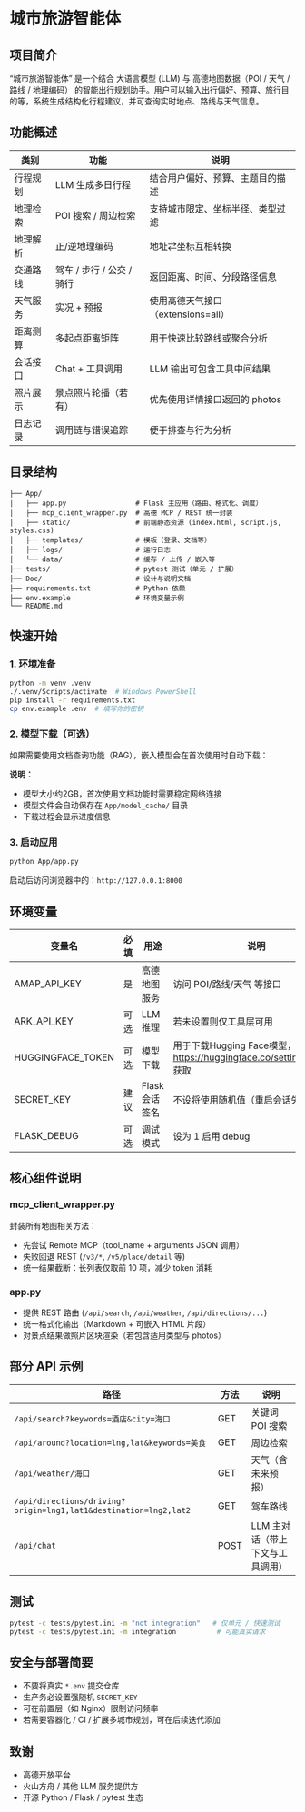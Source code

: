 # 城市旅游智能体

## 项目简介

“城市旅游智能体” 是一个结合 大语言模型 (LLM) 与 高德地图数据（POI / 天气 / 路线 / 地理编码） 的智能出行规划助手。用户可以输入出行偏好、预算、旅行目的等，系统生成结构化行程建议，并可查询实时地点、路线与天气信息。


## 功能概述
| 类别 | 功能 | 说明 |
|------|------|------|
| 行程规划 | LLM 生成多日行程 | 结合用户偏好、预算、主题目的描述 |
| 地理检索 | POI 搜索 / 周边检索 | 支持城市限定、坐标半径、类型过滤 |
| 地理解析 | 正/逆地理编码 | 地址⇄坐标互相转换 |
| 交通路线 | 驾车 / 步行 / 公交 / 骑行 | 返回距离、时间、分段路径信息 |
| 天气服务 | 实况 + 预报 | 使用高德天气接口（extensions=all） |
| 距离测算 | 多起点距离矩阵 | 用于快速比较路线或聚合分析 |
| 会话接口 | Chat + 工具调用 | LLM 输出可包含工具中间结果 |
| 照片展示 | 景点照片轮播（若有） | 优先使用详情接口返回的 photos |
| 日志记录 | 调用链与错误追踪 | 便于排查与行为分析 |

## 目录结构
```
├── App/
│   ├── app.py                 # Flask 主应用（路由、格式化、调度）
│   ├── mcp_client_wrapper.py  # 高德 MCP / REST 统一封装
│   ├── static/                # 前端静态资源 (index.html, script.js, styles.css)
│   ├── templates/             # 模板（登录、文档等）
│   ├── logs/                  # 运行日志
│   └── data/                  # 缓存 / 上传 / 嵌入等
├── tests/                     # pytest 测试（单元 / 扩展）
├── Doc/                       # 设计与说明文档
├── requirements.txt           # Python 依赖
├── env.example                # 环境变量示例
└── README.md
```

## 快速开始

### 1. 环境准备
```bash
python -m venv .venv
./.venv/Scripts/activate  # Windows PowerShell
pip install -r requirements.txt
cp env.example .env  # 填写你的密钥
```

### 2. 模型下载（可选）
如果需要使用文档查询功能（RAG），嵌入模型会在首次使用时自动下载：

**说明：**
- 模型大小约2GB，首次使用文档功能时需要稳定网络连接
- 模型文件会自动保存在 `App/model_cache/` 目录
- 下载过程会显示进度信息

### 3. 启动应用
```bash
python App/app.py
```
启动后访问浏览器中的：`http://127.0.0.1:8000`

## 环境变量
| 变量名 | 必填 | 用途 | 说明 |
|--------|------|------|------|
| AMAP_API_KEY | 是 | 高德地图服务 | 访问 POI/路线/天气 等接口 |
| ARK_API_KEY | 可选 | LLM 推理 | 若未设置则仅工具层可用 |
| HUGGINGFACE_TOKEN | 可选 | 模型下载 | 用于下载Hugging Face模型，可在 https://huggingface.co/settings/tokens 获取 |
| SECRET_KEY | 建议 | Flask 会话签名 | 不设将使用随机值（重启会话失效） |
| FLASK_DEBUG | 可选 | 调试模式 | 设为 1 启用 debug |

## 核心组件说明
### mcp_client_wrapper.py
封装所有地图相关方法：
- 先尝试 Remote MCP（tool_name + arguments JSON 调用）
- 失败回退 REST (`/v3/*`, `/v5/place/detail` 等)
- 统一结果截断：长列表仅取前 10 项，减少 token 消耗

### app.py
- 提供 REST 路由 (`/api/search`, `/api/weather`, `/api/directions/...`)
- 统一格式化输出（Markdown + 可嵌入 HTML 片段）
- 对景点结果做照片区块渲染（若包含适用类型与 photos）

## 部分 API 示例
| 路径 | 方法 | 说明 |
|------|------|------|
| `/api/search?keywords=酒店&city=海口` | GET | 关键词 POI 搜索 |
| `/api/around?location=lng,lat&keywords=美食` | GET | 周边检索 |
| `/api/weather/海口` | GET | 天气（含未来预报） |
| `/api/directions/driving?origin=lng1,lat1&destination=lng2,lat2` | GET | 驾车路线 |
| `/api/chat` | POST | LLM 主对话（带上下文与工具调用） |

## 测试
```bash
pytest -c tests/pytest.ini -m "not integration"   # 仅单元 / 快速测试
pytest -c tests/pytest.ini -m integration          # 可能真实请求
```

## 安全与部署简要
- 不要将真实 `*.env` 提交仓库
- 生产务必设置强随机 `SECRET_KEY`
- 可在前置层（如 Nginx）限制访问频率
- 若需要容器化 / CI / 扩展多城市规划，可在后续迭代添加



## 致谢
- 高德开放平台
- 火山方舟 / 其他 LLM 服务提供方
- 开源 Python / Flask / pytest 生态

